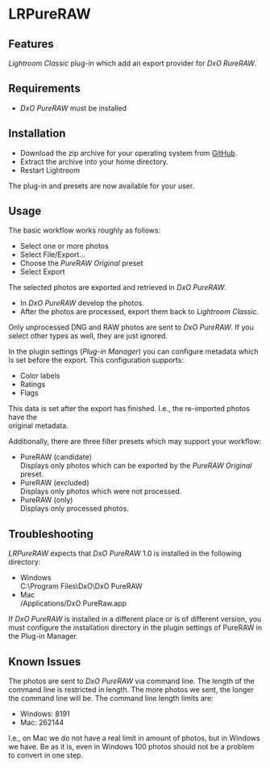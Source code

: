 # LRPureRAW

## Features
_Lightroom Classic_ plug-in which add an export provider for _DxO RureRAW_.

## Requirements
* _DxO PureRAW_ must be installed

## Installation
* Download the zip archive for your operating system from [GitHub](https://github.com/sto3014/LRPureRAW/tree/main/target).
* Extract the archive into your home directory.  
* Restart Lightroom

The plug-in and presets are now available for your user.
  
## Usage
The basic workflow works roughly as follows:
* Select one or more photos
* Select File/Export…  
* Choose the _PureRAW Original_ preset  
* Select Export  
  
The selected photos are exported and retrieved in _DxO PureRAW_. 
* In _DxO PureRAW_ develop the photos.
* After the photos are processed, export them back to _Lightroom Classic_.  

Only unprocessed DNG and RAW photos are sent to _DxO PureRAW_. If you select other types as well, they are 
just ignored.

In the plugin settings (_Plug-in Manager_) you can configure metadata which is set before the export.
This configuration supports:
* Color labels
* Ratings
* Flags 

This data is set after the export has finished. I.e., the re-imported photos have the  
original metadata. 


Additionally, there are three filter presets which may support your workflow:
* PureRAW (candidate)  
  Displays only photos which can be exported by the _PureRAW Original_ preset.
* PureRAW (excluded)  
  Displays only photos which were not processed. 
* PureRAW (only)  
Displays only processed photos.
  
## Troubleshooting
_LRPureRAW_ expects that _DxO PureRAW_ 1.0 is installed in the following directory:
* Windows  
  C:\Program Files\DxO\DxO PureRAW
* Mac   
  /Applications/DxO PureRaw.app    
  
If _DxO PureRAW_ is installed in a different place or is of different version, you must configure the installation directory 
  in the plugin settings of PureRAW in the Plug-in Manager.
  
## Known Issues
The photos are sent to _DxO PureRAW_ via command line. The length of the command line is restricted in length. The 
more photos we sent, the longer the command line will be. The command line length limits are:
* Windows: 8191  
* Mac: 262144   

I.e., on Mac we do not have a real limit in amount of photos, but in Windows we have. 
Be as it is, even in Windows 100 photos should not be a problem to convert in one step.
